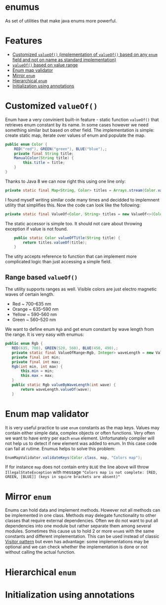 # enumus

As set of utilities that make java enums more powerful.

# Features
* [Customized `valueOf()` (implementation of `valueOf()` based on any `enum` field and not on name as standard implementation)](README.md#Customized-`valueOf()`)
* [`valueOf()` based on value range](README.md#Range-based-`valueOf()`)
* [Enum map validator](README.md#Enum-map-validator)
* [Mirror `enum`](README.md#Mirror-`enum`)
* [Hierarchical `enum`](README.md#Hierarchical-`enum`)
* [Initialization using annotations](README.md#Initialization-using-annotations)

# Customized `valueOf()`
Enum have a very convinient built-in feature - static function `valueOf()` that retrieves enum constant by its name. 
In some cases however we need something similar but based on other field. The implementation is simple: create static map, 
iterate over values of enum and populate the map. 

```java
public enum Color {
    RED("red"), GREEN("green"), BLUE("blue"),;
    private final String title;
    ManualColor(String title) {
        this.title = title;
    }
}
```

Thanks to Java 8 we can now right this using one line only:

```java
private static final Map<String, Color> titles = Arrays.stream(Color.values()).collect(Collectors.toMap(Color::getTitle, e -> e));
```
I found myself writing similar code many times and decidded to implemnent utility that simplifies this. Now the code can look like the following:

```java
private static final ValueOf<Color, String> titles = new ValueOf<>(Color.class, e -> e.title);
```

The static accessor is simple too. It should not care about throwing exception if value is not found.

```java
    public static Color valueOfTitle(String title) {
        return titles.valueOf(title);
    }
```

The utity accepts reference to function that can implement more complicated logic than just accessing a simple field.


## Range based `valueOf()`
The utility supports ranges as well. Visible colors are just electro magnetic waves of certain length. 
* Red	~ 700–635 nm
* Orange	~ 635–590 nm	
* Yellow	~ 590–560 nm	
* Green	~ 560–520 nm
 
 We want to define enum `Rgb` and get enum constant by wave length from the range. It is very easy with enumus:
 
 ```java
 public enum Rgb {
    RED(635, 700), GREEN(520, 560), BLUE(450, 490),;
    private static final ValueOfRange<Rgb, Integer> waveLength = new ValueOfRange<>(Rgb.class, e -> e.min, e -> e.max);
    private final int min;
    private final int max;
    Rgb(int min, int max) {
        this.min = min;
        this.max = max;
    }
    public static Rgb valueByWaveLength(int wave) {
        return waveLength.valueOf(wave);
    }    
```



# Enum map validator
It is very useful practice to use `enum` constants as the map keys. Values may contain either simple data, complex objects or often functions. Very often we want to have entry per each `enum` element. Unfortunately compiler will not help us to detect if new element was added to enum. In this case code can fail at rutime. Enumus helps to solve this problem:

```java
EnumMapValidator.validateKeys(Color.class, map, "Colors map");
```

If for instance `map` does not contain entry `BLUE` the line above will throw `IllegalStateException` with message `"Colors map is not complete: [RED, GREEN, [BLUE]] (keys in squire brackets are absent)"`


# Mirror `enum`
Enums can hold data and implement methods. However not all methods can be implemented in one class. Methods may delegate functionality to other classes that require external dependencies. Often we do not want to put all dependencies into one module but rather separate them among several modules. Sometimes this cause us to hold 2 or more `enum`s with the same constants and different implementation. This can be used instead of classic [Visitor pattern](https://en.wikipedia.org/wiki/Visitor_pattern) but even has advantage: some implementations may be optional and we can check whether the implementation is done or not without calling the actual function. 




# Hierarchical `enum`

# Initialization using annotations



